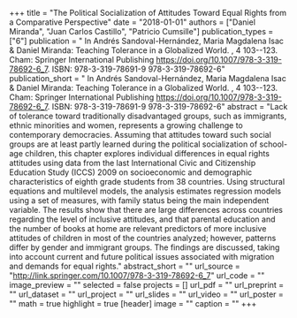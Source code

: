 +++
title = "The Political Socialization of Attitudes Toward Equal Rights from a Comparative Perspective"
date = "2018-01-01"
authors = ["Daniel Miranda", "Juan Carlos Castillo", "Patricio Cumsille"]
publication_types = ["6"]
publication = " In Andrés Sandoval-Hernández, Maria Magdalena Isac & Daniel Miranda: Teaching Tolerance in a Globalized World. , 4 103--123. Cham: Springer International Publishing https://doi.org/10.1007/978-3-319-78692-6_7. ISBN: 978-3-319-78691-9 978-3-319-78692-6"
publication_short = " In Andrés Sandoval-Hernández, Maria Magdalena Isac & Daniel Miranda: Teaching Tolerance in a Globalized World. , 4 103--123. Cham: Springer International Publishing https://doi.org/10.1007/978-3-319-78692-6_7. ISBN: 978-3-319-78691-9 978-3-319-78692-6"
abstract = "Lack of tolerance toward traditionally disadvantaged groups, such as immigrants, ethnic minorities and women, represents a growing challenge to contemporary democracies. Assuming that attitudes toward such social groups are at least partly learned during the political socialization of school-age children, this chapter explores individual differences in equal rights attitudes using data from the last International Civic and Citizenship Education Study (ICCS) 2009 on socioeconomic and demographic characteristics of eighth grade students from 38 countries. Using structural equations and multilevel models, the analysis estimates regression models using a set of measures, with family status being the main independent variable. The results show that there are large differences across countries regarding the level of inclusive attitudes, and that parental education and the number of books at home are relevant predictors of more inclusive attitudes of children in most of the countries analyzed; however, patterns differ by gender and immigrant groups. The findings are discussed, taking into account current and future political issues associated with migration and demands for equal rights."
abstract_short = ""
url_source = "http://link.springer.com/10.1007/978-3-319-78692-6_7"
url_code = ""
image_preview = ""
selected = false
projects = []
url_pdf = ""
url_preprint = ""
url_dataset = ""
url_project = ""
url_slides = ""
url_video = ""
url_poster = ""
math = true
highlight = true
[header]
image = ""
caption = ""
+++
